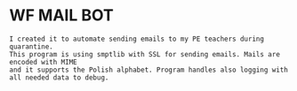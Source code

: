 # WF MAIL BOT
    I created it to automate sending emails to my PE teachers during quarantine.
    This program is using smptlib with SSL for sending emails. Mails are encoded with MIME 
    and it supports the Polish alphabet. Program handles also logging with all needed data to debug.